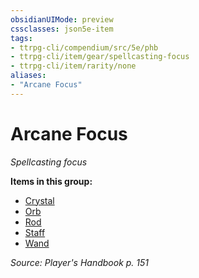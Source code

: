 ```yaml
---
obsidianUIMode: preview
cssclasses: json5e-item
tags:
- ttrpg-cli/compendium/src/5e/phb
- ttrpg-cli/item/gear/spellcasting-focus
- ttrpg-cli/item/rarity/none
aliases: 
- "Arcane Focus"
---
```

# Arcane Focus
*Spellcasting focus*  


**Items in this group:**

- [Crystal](3-Mechanics/CLI/items/crystal.md)
- [Orb](3-Mechanics/CLI/items/orb.md)
- [Rod](3-Mechanics/CLI/items/rod.md)
- [Staff](3-Mechanics/CLI/items/staff.md)
- [Wand](3-Mechanics/CLI/items/wand.md)

*Source: Player's Handbook p. 151*
